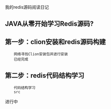 我的redis源码阅读日记

JAVA从零开始学习Redis源码?
--------------

第一步：clion安装和redis源码构建
--------------
        网络寻找Clion安装包并进行安装
        已经完成

第二步：redis代码结构学习
--------------
        代码结构学习
        src        
进行中


